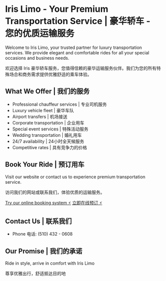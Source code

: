 # Iris Limo - Your Premium Transportation Service | 豪华轿车 - 您的优质运输服务

Welcome to Iris Limo, your trusted partner for luxury transportation services. We provide elegant and comfortable rides for all your special occasions and business needs.

欢迎选择 Iris 豪华轿车服务，您值得信赖的豪华运输服务伙伴。我们为您的所有特殊场合和商务需求提供优雅舒适的乘车体验。

## What We Offer | 我们的服务

- Professional chauffeur services | 专业司机服务
- Luxury vehicle fleet | 豪华车队
- Airport transfers | 机场接送
- Corporate transportation | 企业用车
- Special event services | 特殊活动服务
- Wedding transportation | 婚礼用车
- 24/7 availability | 24小时全天候服务
- Competitive rates | 具有竞争力的价格

## Book Your Ride | 预订用车

Visit our website or contact us to experience premium transportation service.

访问我们的网站或联系我们，体验优质的运输服务。

[Try our online booking system ⚡️](https://stackblitz.com/~/github.com/dotku/iris-limo)
[立即在线预订 ⚡️](https://stackblitz.com/~/github.com/dotku/iris-limo)

## Contact Us | 联系我们

- Phone 电话: (510) 432 - 0608

## Our Promise | 我们的承诺

Ride in style, arrive in comfort with Iris Limo

尊享优雅出行，舒适抵达目的地